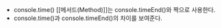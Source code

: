 - console.time() [[메서드(Method)]]는 console.timeEnd()와 짝으로 사용한다.
- console.time()과 console.timeEnd()의 차이를 보여준다.